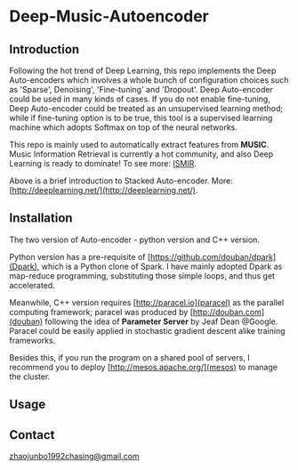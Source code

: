 Deep-Music-Autoencoder
===

Introduction
---
Following the hot trend of Deep Learning, this repo implements the Deep Auto-encoders which involves a whole bunch of configuration choices such as 'Sparse', Denoising', 'Fine-tuning' and 'Dropout'. Deep Auto-encoder could be used in many kinds of cases. If you do not enable fine-tuning, Deep Auto-encoder could be treated as an unsupervised learning method; while if fine-tuning option is to be true, this tool is a supervised learning machine which adopts Softmax on top of the neural networks.

This repo is mainly used to automatically extract features from **MUSIC**. Music Information Retrieval is currently a hot community, and also Deep Learning is ready to dominate! To see more: [ISMIR](http://www.ismir.net/).

Above is a brief introduction to Stacked Auto-encoder. More: [http://deeplearning.net/](http://deeplearning.net/).

Installation
---
The two version of Auto-encoder - python version and C++ version.

Python version has a pre-requisite of [https://github.com/douban/dpark](Dpark), which is a Python clone of Spark. I have mainly adopted Dpark as map-reduce programming, substituting those simple loops, and thus get accelerated. 

Meanwhile, C++ version requires [http://paracel.io](paracel) as the parallel computing framework; paracel was produced by [http://douban.com](douban) following the idea of **Parameter Server** by Jeaf Dean @Google. Paracel could be easily applied in stochastic gradient descent alike training frameworks.

Besides this, if you run the program on a shared pool of servers, I recommend you to deploy [http://mesos.apache.org/](mesos) to manage the cluster.

Usage
----

Contact
---
zhaojunbo1992chasing@gmail.com
